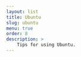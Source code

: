 ```yaml
---
layout: list
title: Ubuntu
slug: ubuntu
menu: true
order: 8
description: >
    Tips for using Ubuntu.
---
```

